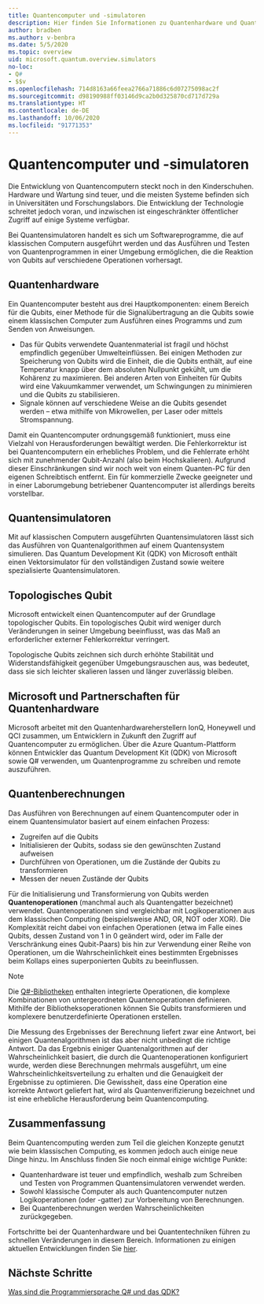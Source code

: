 ```yaml
---
title: Quantencomputer und -simulatoren
description: Hier finden Sie Informationen zu Quantenhardware und Quantensimulatoren sowie zur Funktionsweise von Quantenoperationen.
author: bradben
ms.author: v-benbra
ms.date: 5/5/2020
ms.topic: overview
uid: microsoft.quantum.overview.simulators
no-loc:
- Q#
- $$v
ms.openlocfilehash: 714d8163a66feea2766a71886c6d07275098ac2f
ms.sourcegitcommit: d98190988ff03146d9ca2b0d325870cd717d729a
ms.translationtype: HT
ms.contentlocale: de-DE
ms.lasthandoff: 10/06/2020
ms.locfileid: "91771353"
---
```

# <a name="quantum-computers-and-quantum-simulators"></a>Quantencomputer und -simulatoren

Die Entwicklung von Quantencomputern steckt noch in den Kinderschuhen. Hardware und Wartung sind teuer, und die meisten Systeme befinden sich in Universitäten und Forschungslabors. Die Entwicklung der Technologie schreitet jedoch voran, und inzwischen ist eingeschränkter öffentlicher Zugriff auf einige Systeme verfügbar.

Bei Quantensimulatoren handelt es sich um Softwareprogramme, die auf klassischen Computern ausgeführt werden und das Ausführen und Testen von Quantenprogrammen in einer Umgebung ermöglichen, die die Reaktion von Qubits auf verschiedene Operationen vorhersagt.

## <a name="quantum-hardware"></a>Quantenhardware

Ein Quantencomputer besteht aus drei Hauptkomponenten: einem Bereich für die Qubits, einer Methode für die Signalübertragung an die Qubits sowie einem klassischen Computer zum Ausführen eines Programms und zum Senden von Anweisungen.

- Das für Qubits verwendete Quantenmaterial ist fragil und höchst empfindlich gegenüber Umwelteinflüssen. Bei einigen Methoden zur Speicherung von Qubits wird die Einheit, die die Qubits enthält, auf eine Temperatur knapp über dem absoluten Nullpunkt gekühlt, um die Kohärenz zu maximieren. Bei anderen Arten von Einheiten für Qubits wird eine Vakuumkammer verwendet, um Schwingungen zu minimieren und die Qubits zu stabilisieren.  
- Signale können auf verschiedene Weise an die Qubits gesendet werden – etwa mithilfe von Mikrowellen, per Laser oder mittels Stromspannung.

Damit ein Quantencomputer ordnungsgemäß funktioniert, muss eine Vielzahl von Herausforderungen bewältigt werden. Die Fehlerkorrektur ist bei Quantencomputern ein erhebliches Problem, und die Fehlerrate erhöht sich mit zunehmender Qubit-Anzahl (also beim Hochskalieren). Aufgrund dieser Einschränkungen sind wir noch weit von einem Quanten-PC für den eigenen Schreibtisch entfernt. Ein für kommerzielle Zwecke geeigneter und in einer Laborumgebung betriebener Quantencomputer ist allerdings bereits vorstellbar.

## <a name="quantum-simulators"></a>Quantensimulatoren

Mit auf klassischen Computern ausgeführten Quantensimulatoren lässt sich das Ausführen von Quantenalgorithmen auf einem Quantensystem simulieren.  Das Quantum Development Kit (QDK) von Microsoft enthält einen Vektorsimulator für den vollständigen Zustand sowie weitere spezialisierte Quantensimulatoren.

## <a name="topological-qubit"></a>Topologisches Qubit

Microsoft entwickelt einen Quantencomputer auf der Grundlage topologischer Qubits. Ein topologisches Qubit wird weniger durch Veränderungen in seiner Umgebung beeinflusst, was das Maß an erforderlicher externer Fehlerkorrektur verringert.

Topologische Qubits zeichnen sich durch erhöhte Stabilität und Widerstandsfähigkeit gegenüber Umgebungsrauschen aus, was bedeutet, dass sie sich leichter skalieren lassen und länger zuverlässig bleiben.

## <a name="microsoft-and-quantum-hardware-partnerships"></a>Microsoft und Partnerschaften für Quantenhardware

Microsoft arbeitet mit den Quantenhardwareherstellern IonQ, Honeywell und QCI zusammen, um Entwicklern in Zukunft den Zugriff auf Quantencomputer zu ermöglichen. Über die Azure Quantum-Plattform können Entwickler das Quantum Development Kit (QDK) von Microsoft sowie Q# verwenden, um Quantenprogramme zu schreiben und remote auszuführen.

## <a name="quantum-computations"></a>Quantenberechnungen

Das Ausführen von Berechnungen auf einem Quantencomputer oder in einem Quantensimulator basiert auf einem einfachen Prozess:

- Zugreifen auf die Qubits
- Initialisieren der Qubits, sodass sie den gewünschten Zustand aufweisen
- Durchführen von Operationen, um die Zustände der Qubits zu transformieren
- Messen der neuen Zustände der Qubits

Für die Initialisierung und Transformierung von Qubits werden **Quantenoperationen** (manchmal auch als Quantengatter bezeichnet) verwendet. Quantenoperationen sind vergleichbar mit Logikoperationen aus dem klassischen Computing (beispielsweise AND, OR, NOT oder XOR). Die Komplexität reicht dabei von einfachen Operationen (etwa im Falle eines Qubits, dessen Zustand von 1 in 0 geändert wird, oder im Falle der Verschränkung eines Qubit-Paars) bis hin zur Verwendung einer Reihe von Operationen, um die Wahrscheinlichkeit eines bestimmten Ergebnisses beim Kollaps eines superponierten Qubits zu beeinflussen.

> [!NOTE] 
> Die [Q#-Bibliotheken](xref:microsoft.quantum.libraries) enthalten integrierte Operationen, die komplexe Kombinationen von untergeordneten Quantenoperationen definieren. Mithilfe der Bibliotheksoperationen können Sie Qubits transformieren und komplexere benutzerdefinierte Operationen erstellen.  

Die Messung des Ergebnisses der Berechnung liefert zwar eine Antwort, bei einigen Quantenalgorithmen ist das aber nicht unbedingt die richtige Antwort. Da das Ergebnis einiger Quantenalgorithmen auf der Wahrscheinlichkeit basiert, die durch die Quantenoperationen konfiguriert wurde, werden diese Berechnungen mehrmals ausgeführt, um eine Wahrscheinlichkeitsverteilung zu erhalten und die Genauigkeit der Ergebnisse zu optimieren.  Die Gewissheit, dass eine Operation eine korrekte Antwort geliefert hat, wird als Quantenverifizierung bezeichnet und ist eine erhebliche Herausforderung beim Quantencomputing.

## <a name="summary"></a>Zusammenfassung

Beim Quantencomputing werden zum Teil die gleichen Konzepte genutzt wie beim klassischen Computing, es kommen jedoch auch einige neue Dinge hinzu. Im Anschluss finden Sie noch einmal einige wichtige Punkte:

- Quantenhardware ist teuer und empfindlich, weshalb zum Schreiben und Testen von Programmen Quantensimulatoren verwendet werden.
- Sowohl klassische Computer als auch Quantencomputer nutzen Logikoperationen (oder -gatter) zur Vorbereitung von Berechnungen.
- Bei Quantenberechnungen werden Wahrscheinlichkeiten zurückgegeben.

Fortschritte bei der Quantenhardware und bei Quantentechniken führen zu schnellen Veränderungen in diesem Bereich. Informationen zu einigen aktuellen Entwicklungen finden Sie [hier](https://phys.org/search/?search=quantum+computer&s=0).

## <a name="next-steps"></a>Nächste Schritte

[Was sind die Programmiersprache Q# und das QDK?](xref:microsoft.quantum.overview.q-sharp)
